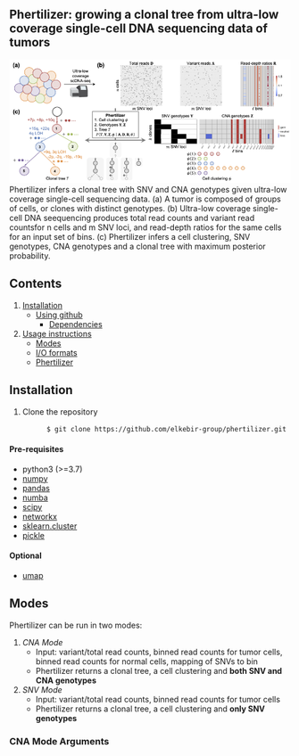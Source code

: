 ## Phertilizer: growing a clonal tree from ultra-low coverage single-cell DNA sequencing data of tumors


![Overview of Phertilizer](overview.png)
Phertilizer infers a clonal tree with SNV and CNA genotypes given ultra-low coverage single-cell sequencing data.
(a) A tumor is composed of groups of cells, or clones with distinct genotypes.
(b) Ultra-low coverage single-cell DNA seequencing produces total read counts and variant read countsfor n cells and m SNV loci, and read-depth ratios for the same cells for an input set of bins.
(c) Phertilizer infers a cell clustering, SNV genotypes, CNA genotypes and a clonal tree  with maximum posterior probability.


## Contents

  1. [Installation](#install)
     * [Using github](#compilation)
          * [Dependencies](#pre-requisites)
  2. [Usage instructions](#usage)
     * [Modes](#modes)    
     * [I/O formats](#io)
     * [Phertilizer](#phertilizer)

<a name="install"></a>

## Installation

<a name="install"></a>
  1. Clone the repository
      ```bash
            $ git clone https://github.com/elkebir-group/phertilizer.git

<a name="pre-requisites"></a>
#### Pre-requisites
+ python3 (>=3.7)
+ [numpy](https://numpy.org/doc/)
+ [pandas](https://pandas.pydata.org/pandas-docs/stable/index.html)
+ [numba](http://numba.pydata.org)
+ [scipy](https://scipy.org)
+ [networkx](https://networkx.org)
+ [sklearn.cluster](https://scikit-learn.org/stable/modules/clustering.html#clustering)
+ [pickle](https://docs.python.org/3/library/pickle.html)

#### Optional
+ [umap](https://umap-learn.readthedocs.io/en/latest/)

<a name="modes"></a>
## Modes
Phertilizer can be run in two modes:
 1. *CNA Mode* 
    + Input: variant/total read counts, binned read counts for tumor cells, binned read counts for normal cells, mapping of SNVs to bin 
    + Phertilizer returns a clonal tree, a cell clustering and **both SNV and CNA genotypes**
 2. *SNV Mode* 
    + Input: variant/total read counts, binned read counts for tumor cells 
    + Phertilizer returns a clonal tree, a cell clustering and **only SNV genotypes** 

### CNA Mode Arguments
    
    
